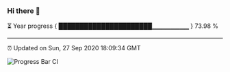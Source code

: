 ### Hi there 👋

⏳ Year progress { ██████████████████████▁▁▁▁▁▁▁▁ } 73.98 %

---

⏰ Updated on Sun, 27 Sep 2020 18:09:34 GMT

![Progress Bar CI](https://github.com/liununu/liununu/workflows/Progress%20Bar%20CI/badge.svg)

